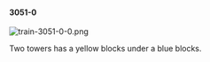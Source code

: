 #### 3051-0
![train-3051-0-0.png](https://github.com/lil-lab/nlvr/raw/master/nlvr/train/images/49/train-3051-0-0.png "train-3051-0-0.png")

Two towers has a yellow blocks under a blue blocks.